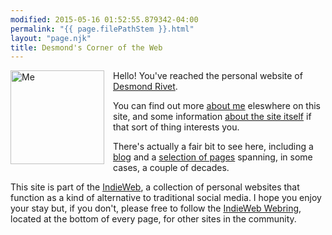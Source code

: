 ```yaml
---
modified: 2015-05-16 01:52:55.879342-04:00
permalink: "{{ page.filePathStem }}.html"
layout: "page.njk"
title: Desmond's Corner of the Web
---
```


<section class="h-card">

<img class="u-photo" src="/static/img/me03.jpg"
     style="float: left; margin-right:1em; margin-bottom: 1em;
            width: 150px; height:150px"
     alt="Me" title="Me"/>
Hello! You've reached the personal website of
<a class="p-name u-url u-uid" href="https://desmondrivet.com">Desmond Rivet</a>.

You can find out more [about me][1] eleswhere on this site, and some information
[about the site itself][2] if that sort of thing interests you.

There's actually a fair bit to see here, including a [blog][3] and a
[selection of pages][4] spanning, in some cases, a couple of decades.

This site is part of the [IndieWeb][5], a collection of personal websites that
function as a kind of alternative to traditional social media.  I hope you enjoy
your stay but, if you don't, please free to follow the [IndieWeb Webring][6],
located at the bottom of every page, for other sites in the community.
</section>

[1]: /aboutme.html
[2]: /aboutsite.html
[3]: /posts/
[4]: /oldsite/
[5]: https://indieweb.org/
[6]: https://indieweb.org/indiewebring
